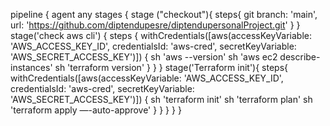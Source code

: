 pipeline {
    agent any
    stages {
        stage ("checkout"){
            steps{
            git branch: 'main', url: 'https://github.com/diptendupesre/diptendupersonalProject.git'
        }
        }
        stage('check aws cli') {
            steps {
                withCredentials([aws(accessKeyVariable: 'AWS_ACCESS_KEY_ID', credentialsId: 'aws-cred', secretKeyVariable: 'AWS_SECRET_ACCESS_KEY')]) {
                sh 'aws --version'
                sh 'aws ec2 describe-instances'
                sh 'terraform version'
                }
            }
	}
        stage('Terraform init'){
        steps{
             withCredentials([aws(accessKeyVariable: 'AWS_ACCESS_KEY_ID', credentialsId: 'aws-cred', secretKeyVariable: 'AWS_SECRET_ACCESS_KEY')]) {
        sh 'terraform init'
		sh 'terraform plan'
		sh 'terraform apply —-auto-approve'
             }
        }
        }
        }
    }
